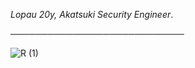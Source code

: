 *Lopau 20y, Akatsuki Security Engineer*.

 ────────────────────────────

![R (1)](https://user-images.githubusercontent.com/91633392/135341117-7f8f9c90-c976-4321-9a70-b93e3cc6b48d.gif)


